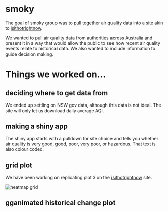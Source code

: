 
<!-- README.md is generated from README.Rmd. Please edit that file -->

# smoky

<!-- badges: start -->

<!-- badges: end -->

The goal of smoky group was to pull together air quality data into a
site akin to [isithotrightnow](https://isithotrightnow.com/).

We wanted to pull air quality data from authorities across Australia and
present it in a way that would allow the public to see how recent air
quality events relate to historical data. We also wanted to include
information to guide decision making.

# Things we worked on…

## deciding where to get data from

We ended up settling on NSW gov data, although this data is not ideal.
The site will only let us download daily average AQI.

## making a shiny app

The shiny app starts with a pulldown for site choice and tells you
whether air quality is very good, good, poor, very poor, or hazardous.
That text is also colour coded.

## grid plot

We have been working on replicating plot 3 on the
[isithotrightnow](https://isithotrightnow.com/) site.

![heatmap grid](https://isithotrightnow.com/output/066062/heatmap.png)

## gganimated historical change plot
